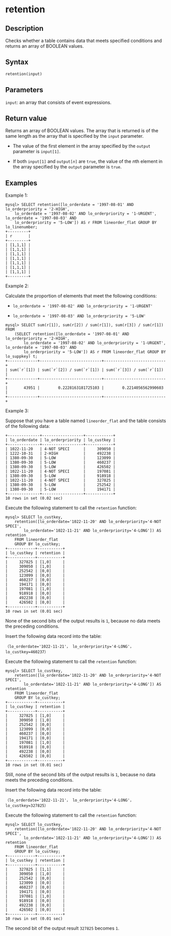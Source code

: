 # retention

## Description

Checks whether a table contains data that meets specified conditions and returns an array of BOOLEAN values.

## Syntax

```Haskell
retention(input)
```

## Parameters

`input`: an array that consists of event expressions.

## Return value

Returns an array of BOOLEAN values. The array that is returned is of the same length as the array that is specified by the `input` parameter.

- The value of the first element in the array specified by the `output` parameter is `input[1]`.

- If both `input[1]` and `output[`*`n`*`]` are `true`, the value of the *n*th element in the array specified by the `output` parameter is `true`.

## Examples

Example 1:

```Plain
mysql> SELECT retention([lo_orderdate = '1997-08-01' AND lo_orderpriority = '2-HIGH', 
    lo_orderdate = '1997-08-02' AND lo_orderpriority = '1-URGENT', lo_orderdate = '1997-08-03' AND 
    lo_orderpriority = '5-LOW']) AS r FROM lineorder_flat GROUP BY lo_linenumber;
+---------+
| r       |
+---------+
| [1,1,1] |
| [1,1,1] |
| [1,1,1] |
| [1,1,1] |
| [1,1,1] |
| [1,1,1] |
| [1,1,1] |
+---------+
```

Example 2:

Calculate the proportion of elements that meet the following conditions:

- `lo_orderdate = '1997-08-02' AND lo_orderpriority = '1-URGENT'`

- `lo_orderdate = '1997-08-03' AND lo_orderpriority = '5-LOW'`

```Plain
mysql> SELECT sum(r[1]), sum(r[2]) / sum(r[1]), sum(r[3]) / sum(r[1]) FROM 
    (SELECT retention([lo_orderdate = '1997-08-01' AND lo_orderpriority = '2-HIGH', 
        lo_orderdate = '1997-08-02' AND lo_orderpriority = '1-URGENT', lo_orderdate = '1997-08-03' AND 
        lo_orderpriority = '5-LOW']) AS r FROM lineorder_flat GROUP BY lo_suppkey) t;
+-------------+---------------------------+---------------------------+
| sum(`r`[1]) | sum(`r`[2]) / sum(`r`[1]) | sum(`r`[3]) / sum(`r`[1]) |
+-------------+---------------------------+---------------------------+
|       43951 |        0.2228163181725103 |        0.2214056562990603 |
+-------------+---------------------------+---------------------------+
```

Example 3:

Suppose that you have a table named `lineorder_flat` and the table consists of the following data:

```Plain
+--------------+------------------+------------+
| lo_orderdate | lo_orderpriority | lo_custkey |
+--------------+------------------+------------+
| 1022-11-20   | 4-NOT SPECI      |     309050 |
| 1222-10-31   | 2-HIGH           |     492238 |
| 1380-09-30   | 5-LOW            |     123099 |
| 1380-09-30   | 5-LOW            |     460237 |
| 1380-09-30   | 5-LOW            |     426502 |
| 1022-11-20   | 4-NOT SPECI      |     197081 |
| 1380-09-30   | 5-LOW            |     918918 |
| 1022-11-20   | 4-NOT SPECI      |     327825 |
| 1380-09-30   | 5-LOW            |     252542 |
| 1380-09-30   | 5-LOW            |     194171 |
+--------------+------------------+------------+
10 rows in set (0.02 sec)
```

Execute the following statement to call the `retention` function:

```Plain
mysql> SELECT lo_custkey,
    retention([lo_orderdate='1022-11-20' AND lo_orderpriority='4-NOT SPECI',
        lo_orderdate='1022-11-21' AND lo_orderpriority='4-LONG']) AS retention
    FROM lineorder_flat
    GROUP BY lo_custkey;
+------------+-----------+
| lo_custkey | retention |
+------------+-----------+
|     327825 | [1,0]     |
|     309050 | [1,0]     |
|     252542 | [0,0]     |
|     123099 | [0,0]     |
|     460237 | [0,0]     |
|     194171 | [0,0]     |
|     197081 | [1,0]     |
|     918918 | [0,0]     |
|     492238 | [0,0]     |
|     426502 | [0,0]     |
+------------+-----------+
10 rows in set (0.01 sec)
```

None of the second bits of the output results is `1`, because no data meets the preceding conditions.

Insert the following data record into the table:

```Plain
（lo_orderdate='1022-11-21'， lo_orderpriority='4-LONG'， lo_custkey=460237）
```

Execute the following statement to call the `retention` function:

```Plain
mysql> SELECT lo_custkey,
    retention([lo_orderdate='1022-11-20' AND lo_orderpriority='4-NOT SPECI',
        lo_orderdate='1022-11-21' AND lo_orderpriority='4-LONG']) AS retention
    FROM lineorder_flat
    GROUP BY lo_custkey;
+------------+-----------+
| lo_custkey | retention |
+------------+-----------+
|     327825 | [1,0]     |
|     309050 | [1,0]     |
|     252542 | [0,0]     |
|     123099 | [0,0]     |
|     460237 | [0,0]     |
|     194171 | [0,0]     |
|     197081 | [1,0]     |
|     918918 | [0,0]     |
|     492238 | [0,0]     |
|     426502 | [0,0]     |
+------------+-----------+
10 rows in set (0.01 sec)
```

Still, none of the second bits of the output results is `1`, because no data meets the preceding conditions.

Insert the following data record into the table:

```Plain
（lo_orderdate='1022-11-21'， lo_orderpriority='4-LONG'， lo_custkey=327825）
```

Execute the following statement to call the `retention` function:

```Plain
mysql> SELECT lo_custkey,
    retention([lo_orderdate='1022-11-20' AND lo_orderpriority='4-NOT SPECI',
        lo_orderdate='1022-11-21' AND lo_orderpriority='4-LONG']) AS retention
    FROM lineorder_flat
    GROUP BY lo_custkey;
+------------+-----------+
| lo_custkey | retention |
+------------+-----------+
|     327825 | [1,1]     |
|     309050 | [1,0]     |
|     252542 | [0,0]     |
|     123099 | [0,0]     |
|     460237 | [0,0]     |
|     194171 | [0,0]     |
|     197081 | [1,0]     |
|     918918 | [0,0]     |
|     492238 | [0,0]     |
|     426502 | [0,0]     |
+------------+-----------+
10 rows in set (0.01 sec)
```

The second bit of the output result `327825` becomes `1`.
